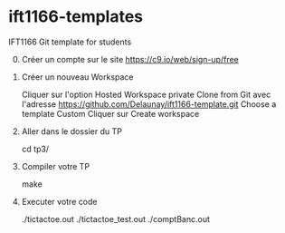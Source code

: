 # ift1166-templates

IFT1166 Git template for students

0) Créer un compte sur le site 
    https://c9.io/web/sign-up/free

1) Créer un nouveau Workspace
    
    Cliquer sur l'option Hosted Workspace
        private
    Clone from Git
        avec l'adresse https://github.com/Delaunay/ift1166-template.git
    Choose a template
        Custom
    Cliquer sur Create workspace
    
2) Aller dans le dossier du TP 

    cd tp3/
    
3) Compiler votre TP

    make
    
4) Executer votre code

    ./tictactoe.out
    ./tictactoe_test.out
    ./comptBanc.out